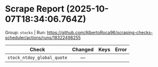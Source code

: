 # Scrape Report (2025-10-07T18:34:06.764Z)

Group: `stocks`  |  Run: https://github.com/AlbertoRoca96/scraping-checks-scheduler/actions/runs/18322498255

| Check | Changed | Keys | Error |
|---|:---:|:--|:--|
| `stock_ntdoy_global_quote` | — |  |  |
